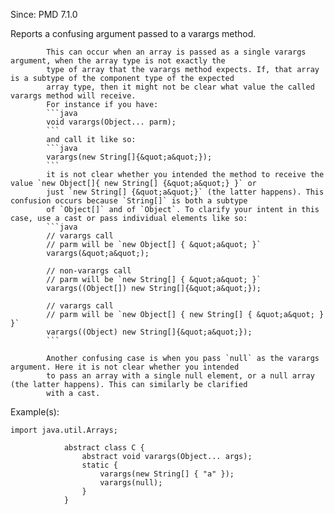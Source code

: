 Since: PMD 7.1.0

Reports a confusing argument passed to a varargs method.

            This can occur when an array is passed as a single varargs argument, when the array type is not exactly the
            type of array that the varargs method expects. If, that array is a subtype of the component type of the expected
            array type, then it might not be clear what value the called varargs method will receive.
            For instance if you have:
            ```java
            void varargs(Object... parm);
            ```
            and call it like so:
            ```java
            varargs(new String[]{&quot;a&quot;});
            ```
            it is not clear whether you intended the method to receive the value `new Object[]{ new String[] {&quot;a&quot;} }` or
            just `new String[] {&quot;a&quot;}` (the latter happens). This confusion occurs because `String[]` is both a subtype
            of `Object[]` and of `Object`. To clarify your intent in this case, use a cast or pass individual elements like so:
            ```java
            // varargs call
            // parm will be `new Object[] { &quot;a&quot; }`
            varargs(&quot;a&quot;);

            // non-varargs call
            // parm will be `new String[] { &quot;a&quot; }`
            varargs((Object[]) new String[]{&quot;a&quot;});

            // varargs call
            // parm will be `new Object[] { new String[] { &quot;a&quot; } }`
            varargs((Object) new String[]{&quot;a&quot;});
            ```

            Another confusing case is when you pass `null` as the varargs argument. Here it is not clear whether you intended
            to pass an array with a single null element, or a null array (the latter happens). This can similarly be clarified
            with a cast.

Example(s):
```
import java.util.Arrays;

            abstract class C {
                abstract void varargs(Object... args);
                static {
                    varargs(new String[] { "a" });
                    varargs(null);
                }
            }
```

